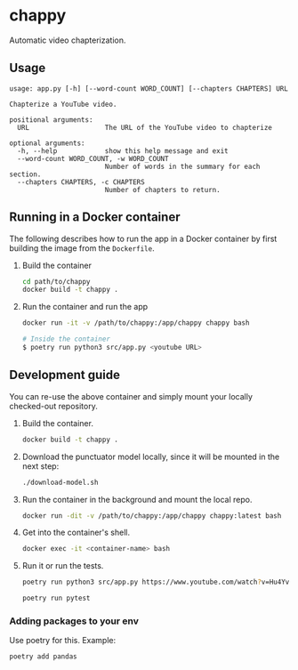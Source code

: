# chappy
Automatic video chapterization.

## Usage

```
usage: app.py [-h] [--word-count WORD_COUNT] [--chapters CHAPTERS] URL

Chapterize a YouTube video.

positional arguments:
  URL                   The URL of the YouTube video to chapterize

optional arguments:
  -h, --help            show this help message and exit
  --word-count WORD_COUNT, -w WORD_COUNT
                        Number of words in the summary for each section.
  --chapters CHAPTERS, -c CHAPTERS
                        Number of chapters to return.
```

## Running in a Docker container

The following describes how to run the app in a Docker container by first building the image from the `Dockerfile`.

1. Build the container

    ```bash
    cd path/to/chappy
    docker build -t chappy .
    ```

1. Run the container and run the app

    ```bash
    docker run -it -v /path/to/chappy:/app/chappy chappy bash

    # Inside the container
    $ poetry run python3 src/app.py <youtube URL>
    ```

## Development guide

You can re-use the above container and simply mount your locally checked-out repository.

1. Build the container.

    ```bash
    docker build -t chappy .
    ```

1. Download the punctuator model locally, since it will be mounted in the next step:

    ```bash
    ./download-model.sh
    ```

1. Run the container in the background and mount the local repo.

    ```bash
    docker run -dit -v /path/to/chappy:/app/chappy chappy:latest bash
    ```

1. Get into the container's shell.

    ```bash
    docker exec -it <container-name> bash
    ```
1. Run it or run the tests.

    ```bash
    poetry run python3 src/app.py https://www.youtube.com/watch?v=Hu4Yvq-g7_Y
    ```

    ```bash
    poetry run pytest
    ```

### Adding packages to your env

Use poetry for this. Example:

```bash
poetry add pandas
```
